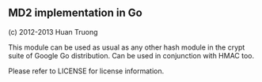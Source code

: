 MD2 implementation in Go
---
(c) 2012-2013 Huan Truong <htruong _a_t_ tnhh.net>

This module can be used as usual as any other hash module in the crypt suite of Google Go distribution. Can be used in conjunction with HMAC too.

Please refer to LICENSE for license information.

